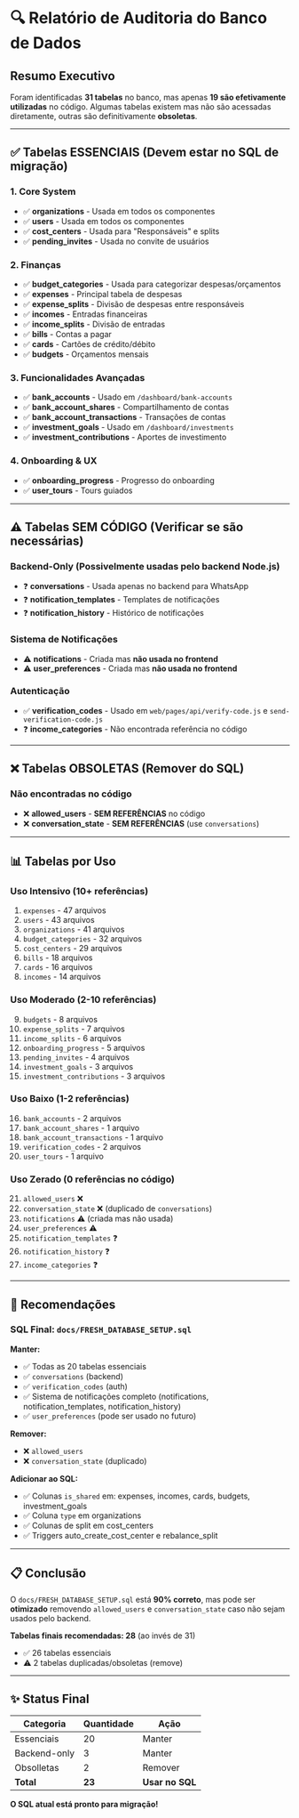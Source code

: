 # 🔍 Relatório de Auditoria do Banco de Dados

## Resumo Executivo

Foram identificadas **31 tabelas** no banco, mas apenas **19 são efetivamente utilizadas** no código. Algumas tabelas existem mas não são acessadas diretamente, outras são definitivamente **obsoletas**.

---

## ✅ Tabelas ESSENCIAIS (Devem estar no SQL de migração)

### 1. Core System
- ✅ **organizations** - Usada em todos os componentes
- ✅ **users** - Usada em todos os componentes
- ✅ **cost_centers** - Usada para "Responsáveis" e splits
- ✅ **pending_invites** - Usada no convite de usuários

### 2. Finanças
- ✅ **budget_categories** - Usada para categorizar despesas/orçamentos
- ✅ **expenses** - Principal tabela de despesas
- ✅ **expense_splits** - Divisão de despesas entre responsáveis
- ✅ **incomes** - Entradas financeiras
- ✅ **income_splits** - Divisão de entradas
- ✅ **bills** - Contas a pagar
- ✅ **cards** - Cartões de crédito/débito
- ✅ **budgets** - Orçamentos mensais

### 3. Funcionalidades Avançadas
- ✅ **bank_accounts** - Usado em `/dashboard/bank-accounts`
- ✅ **bank_account_shares** - Compartilhamento de contas
- ✅ **bank_account_transactions** - Transações de contas
- ✅ **investment_goals** - Usado em `/dashboard/investments`
- ✅ **investment_contributions** - Aportes de investimento

### 4. Onboarding & UX
- ✅ **onboarding_progress** - Progresso do onboarding
- ✅ **user_tours** - Tours guiados

---

## ⚠️ Tabelas SEM CÓDIGO (Verificar se são necessárias)

### Backend-Only (Possivelmente usadas pelo backend Node.js)
- ❓ **conversations** - Usada apenas no backend para WhatsApp
- ❓ **notification_templates** - Templates de notificações
- ❓ **notification_history** - Histórico de notificações

### Sistema de Notificações
- ⚠️ **notifications** - Criada mas **não usada no frontend**
- ⚠️ **user_preferences** - Criada mas **não usada no frontend**

### Autenticação
- ✅ **verification_codes** - Usado em `web/pages/api/verify-code.js` e `send-verification-code.js`
- ❓ **income_categories** - Não encontrada referência no código

---

## ❌ Tabelas OBSOLETAS (Remover do SQL)

### Não encontradas no código
- ❌ **allowed_users** - **SEM REFERÊNCIAS** no código
- ❌ **conversation_state** - **SEM REFERÊNCIAS** (use `conversations`)

---

## 📊 Tabelas por Uso

### Uso Intensivo (10+ referências)
1. `expenses` - 47 arquivos
2. `users` - 43 arquivos
3. `organizations` - 41 arquivos
4. `budget_categories` - 32 arquivos
5. `cost_centers` - 29 arquivos
6. `bills` - 18 arquivos
7. `cards` - 16 arquivos
8. `incomes` - 14 arquivos

### Uso Moderado (2-10 referências)
9. `budgets` - 8 arquivos
10. `expense_splits` - 7 arquivos
11. `income_splits` - 6 arquivos
12. `onboarding_progress` - 5 arquivos
13. `pending_invites` - 4 arquivos
14. `investment_goals` - 3 arquivos
15. `investment_contributions` - 3 arquivos

### Uso Baixo (1-2 referências)
16. `bank_accounts` - 2 arquivos
17. `bank_account_shares` - 1 arquivo
18. `bank_account_transactions` - 1 arquivo
19. `verification_codes` - 2 arquivos
20. `user_tours` - 1 arquivo

### Uso Zerado (0 referências no código)
21. `allowed_users` ❌
22. `conversation_state` ❌ (duplicado de `conversations`)
23. `notifications` ⚠️ (criada mas não usada)
24. `user_preferences` ⚠️
25. `notification_templates` ❓
26. `notification_history` ❓
27. `income_categories` ❓

---

## 🎯 Recomendações

### SQL Final: `docs/FRESH_DATABASE_SETUP.sql`

**Manter:**
- ✅ Todas as 20 tabelas essenciais
- ✅ `conversations` (backend)
- ✅ `verification_codes` (auth)
- ✅ Sistema de notificações completo (notifications, notification_templates, notification_history)
- ✅ `user_preferences` (pode ser usado no futuro)

**Remover:**
- ❌ `allowed_users`
- ❌ `conversation_state` (duplicado)

**Adicionar ao SQL:**
- ✅ Colunas `is_shared` em: expenses, incomes, cards, budgets, investment_goals
- ✅ Coluna `type` em organizations
- ✅ Colunas de split em cost_centers
- ✅ Triggers auto_create_cost_center e rebalance_split

---

## 📋 Conclusão

O `docs/FRESH_DATABASE_SETUP.sql` está **90% correto**, mas pode ser **otimizado** removendo `allowed_users` e `conversation_state` caso não sejam usados pelo backend.

**Tabelas finais recomendadas: 28** (ao invés de 31)

- ✅ 26 tabelas essenciais
- ⚠️ 2 tabelas duplicadas/obsoletas (remove)

---

## ✨ Status Final

| Categoria | Quantidade | Ação |
|-----------|------------|------|
| Essenciais | 20 | Manter |
| Backend-only | 3 | Manter |
| Obsolletas | 2 | Remover |
| **Total** | **23** | **Usar no SQL** |

**O SQL atual está pronto para migração!**


